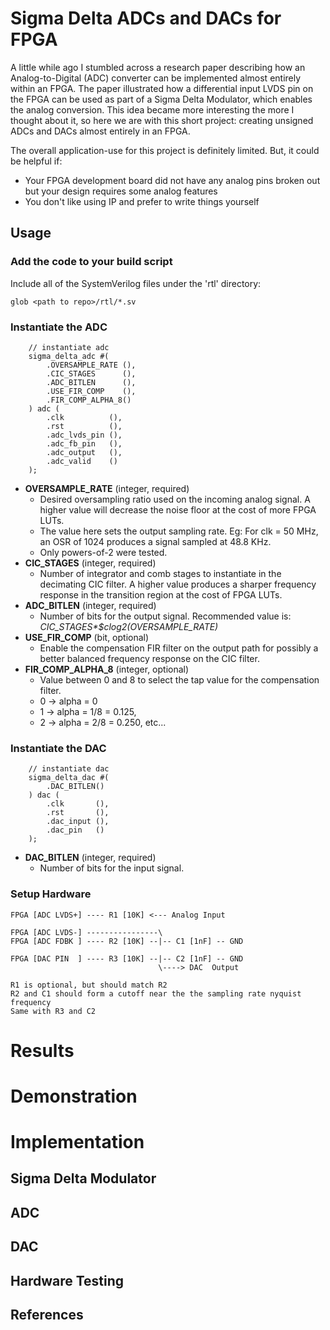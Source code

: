 # Sigma Delta ADCs and DACs for FPGA
A little while ago I stumbled across a research paper describing how an Analog-to-Digital (ADC) 
converter can be implemented almost entirely within an FPGA. The paper illustrated how a 
differential input LVDS pin on the FPGA can be used as part of a Sigma Delta Modulator, which 
enables the analog conversion. This idea became more interesting the more I thought about it, 
so here we are with this short project: creating unsigned ADCs and DACs almost entirely in an FPGA. 

The overall application-use for this project is definitely limited. But, it could be helpful if:
- Your FPGA development board did not have any analog pins broken out but your design requires some
  analog features
- You don't like using IP and prefer to write things yourself

## Usage
### Add the code to your build script
Include all of the SystemVerilog files under the 'rtl' directory:
```
glob <path to repo>/rtl/*.sv
```
### Instantiate the ADC
```
    // instantiate adc
    sigma_delta_adc #(
        .OVERSAMPLE_RATE (),
        .CIC_STAGES      (),
        .ADC_BITLEN      (),
        .USE_FIR_COMP    (),
        .FIR_COMP_ALPHA_8()
    ) adc (
        .clk          (),
        .rst          (),
        .adc_lvds_pin (),
        .adc_fb_pin   (),
        .adc_output   (),
        .adc_valid    ()
    );
```
- **OVERSAMPLE_RATE** (integer, required)
    - Desired oversampling ratio used on the incoming analog signal. A higher value
      will decrease the noise floor at the cost of more FPGA LUTs.
    - The value here sets the output sampling rate. Eg: For clk = 50 MHz, an OSR of 1024
      produces a signal sampled at 48.8 KHz.
    - Only powers-of-2 were tested.
- **CIC_STAGES** (integer, required)
    - Number of integrator and comb stages to instantiate in the decimating CIC filter. A higher
      value produces a sharper frequency response in the transition region at the cost of FPGA
      LUTs.
- **ADC_BITLEN** (integer, required)
    - Number of bits for the output signal. Recommended value is: *CIC_STAGES\*$clog2(OVERSAMPLE_RATE)*
- **USE_FIR_COMP** (bit, optional)
    - Enable the compensation FIR filter on the output path for possibly a better balanced
      frequency response on the CIC filter.
- **FIR_COMP_ALPHA_8** (integer, optional)
    - Value between 0 and 8 to select the tap value for the compensation filter. 
    - 0 -> alpha = 0
    - 1 -> alpha = 1/8 = 0.125,
    - 2 -> alpha = 2/8 = 0.250, etc...

### Instantiate the DAC
```
    // instantiate dac
    sigma_delta_dac #(
        .DAC_BITLEN()
    ) dac (
        .clk       (),
        .rst       (),
        .dac_input (),
        .dac_pin   ()
    );
```
- **DAC_BITLEN** (integer, required)
    - Number of bits for the input signal.

### Setup Hardware
```
FPGA [ADC LVDS+] ---- R1 [10K] <--- Analog Input

FPGA [ADC LVDS-] ----------------\
FPGA [ADC FDBK ] ---- R2 [10K] --|-- C1 [1nF] -- GND

FPGA [DAC PIN  ] ---- R3 [10K] --|-- C2 [1nF] -- GND
                                 \----> DAC  Output

R1 is optional, but should match R2
R2 and C1 should form a cutoff near the the sampling rate nyquist frequency
Same with R3 and C2
```
# Results

# Demonstration

# Implementation

## Sigma Delta Modulator
## ADC
## DAC
## Hardware Testing
## References

